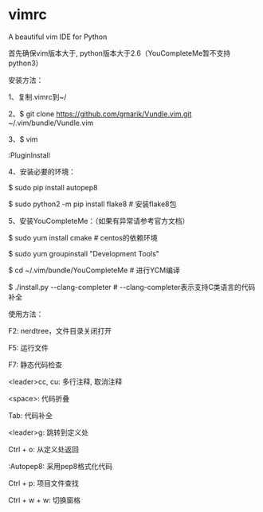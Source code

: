 # vimrc
A beautiful vim IDE for Python

首先确保vim版本大于, python版本大于2.6（YouCompleteMe暂不支持python3）



安装方法：


1、复制.vimrc到~/


2、$ git clone https://github.com/gmarik/Vundle.vim.git ~/.vim/bundle/Vundle.vim


3、$ vim


  :PluginInstall


4、安装必要的环境：


  $ sudo pip install autopep8


  $ sudo python2 -m pip install flake8  # 安装flake8包


5、安装YouCompleteMe：（如果有异常请参考官方文档）


  $ sudo yum install cmake  # centos的依赖环境


  $ sudo yum groupinstall "Development Tools"  


  $ cd ~/.vim/bundle/YouCompleteMe # 进行YCM编译


  $ ./install.py --clang-completer     # --clang-completer表示支持C类语言的代码补全




使用方法：


F2:  nerdtree，文件目录关闭打开


F5:  运行文件


F7:  静态代码检查


\<leader\>cc, cu:  多行注释, 取消注释


\<space\>:  代码折叠


Tab:  代码补全


\<leader\>g:  跳转到定义处


Ctrl + o:  从定义处返回


:Autopep8:  采用pep8格式化代码


Ctrl + p:  项目文件查找


Ctrl + w + w:  切换窗格
